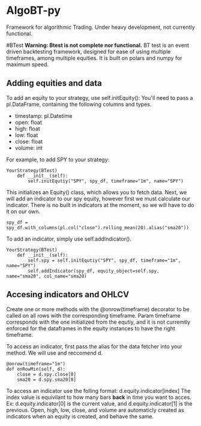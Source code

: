 # AlgoBT-py
Framework for algorithmic Trading. Under heavy development, not currently functional.

#BTest
**Warning: Btest is not complete nor functional.**
BT test is an event driven backtesting framework, designed for ease of using multiple timeframes, among multiple equities. It is built on polars and numpy for maximum speed.

## Adding equities and data

To add an equity to your strategy, use self.initEquity():
You'll need to pass a pl.DataFrame, containing the following columns and types.
- timestamp: pl.Datetime
- open: float
- high: float
- low: float
- close: float
- volume: int
  
For example, to add SPY to your strategy:
```
YourStrategy(BTest)
    def __init__(self):
        self.initEqutiy("SPY", spy_df, timeframe="1m", name="SPY")
```
This initializes an Equity() class, which allows you to fetch data.
Next, we will add an indicator to our spy equity, however first we must calculate our indicator. There is no built in indicators at the moment, so we will have to do it on our own.

`spy_df = spy_df.with_columns(pl.col("close").rolling_mean(20).alias("sma20"))`

To add an indicator, simply use self.addIndicator().
```
YourStrategy(BTest)
    def __init__(self):
        self.spy = self.initEqutiy("SPY", spy_df, timeframe="1m", name="SPY")
        self.addIndicator(spy_df, equity_object=self.spy, name="sma20", col_name="sma20)
```
## Accesing indicators and OHLCV
Create one or more methods with the @onrow(timeframe) decorator to be called on all rows with the corresponding timeframe. Param timeframe corresponds with the one initialized from the equtiy, and it is not curremtly enforced for the dataframes in the equity instances to have the right timeframe. 

To access an indicator, first pass the alias for the data fetcher into your method. We will use and reccomend d.
```
@onrow(timeframe="1m")
def onRowMin(self, d):
    close = d.spy.close[0]
    sma20 = d.spy.sma20[0]
```
To access an indicator use the folling format:
d.equity.indicator[index]
The index value is equivilant to how many bars **back** in time you want to acces. Ex: d.equity.indicator[0] is the current value, and d.equity.indicator[1] is the previous.
Open, high, low, close, and volume are automaticly created as indicators when an equity is created, and behave the same.

